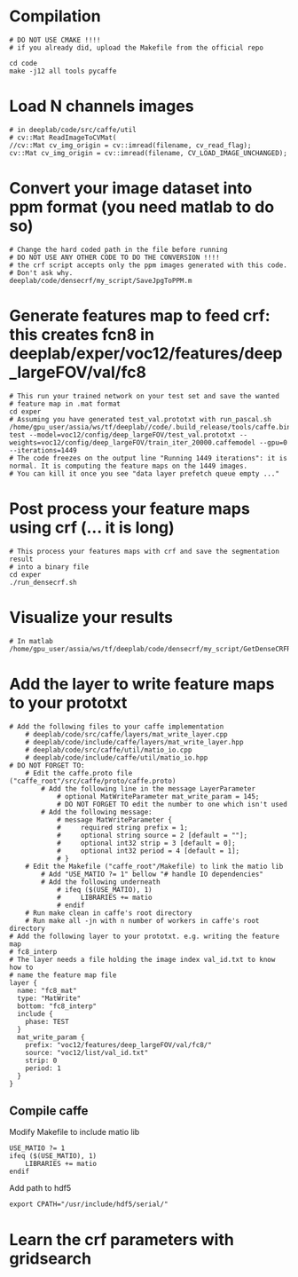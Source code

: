 # Compilation 
    
    # DO NOT USE CMAKE !!!!
    # if you already did, upload the Makefile from the official repo
    
    cd code
    make -j12 all tools pycaffe

# Load N channels images

    # in deeplab/code/src/caffe/util
    # cv::Mat ReadImageToCVMat(
    //cv::Mat cv_img_origin = cv::imread(filename, cv_read_flag);
    cv::Mat cv_img_origin = cv::imread(filename, CV_LOAD_IMAGE_UNCHANGED);


# Convert your image dataset into ppm format (you need matlab to do so)
    
    # Change the hard coded path in the file before running
    # DO NOT USE ANY OTHER CODE TO DO THE CONVERSION !!!! 
    # the crf script accepts only the ppm images generated with this code.
    # Don't ask why.
    deeplab/code/densecrf/my_script/SaveJpgToPPM.m

# Generate features map to feed crf: this creates fcn8 in deeplab/exper/voc12/features/deep_largeFOV/val/fc8
    # This run your trained network on your test set and save the wanted
    # feature map in .mat format
    cd exper
    # Assuming you have generated test_val.prototxt with run_pascal.sh 
    /home/gpu_user/assia/ws/tf/deeplab//code/.build_release/tools/caffe.bin test --model=voc12/config/deep_largeFOV/test_val.prototxt --weights=voc12/config/deep_largeFOV/train_iter_20000.caffemodel --gpu=0 --iterations=1449
    # The code freezes on the output line "Running 1449 iterations": it is
    normal. It is computing the feature maps on the 1449 images.
    # You can kill it once you see "data layer prefetch queue empty ..."

# Post process your feature maps using crf (... it is long)
    # This process your features maps with crf and save the segmentation result
    # into a binary file
    cd exper
    ./run_densecrf.sh

# Visualize your results
    # In matlab
    /home/gpu_user/assia/ws/tf/deeplab/code/densecrf/my_script/GetDenseCRFResult.m

# Add the layer to write feature maps to your prototxt
    # Add the following files to your caffe implementation
        # deeplab/code/src/caffe/layers/mat_write_layer.cpp
        # deeplab/code/include/caffe/layers/mat_write_layer.hpp
        # deeplab/code/src/caffe/util/matio_io.cpp
        # deeplab/code/include/caffe/util/matio_io.hpp
    # DO NOT FORGET TO:
        # Edit the caffe.proto file ("caffe_root"/src/caffe/proto/caffe.proto)
            # Add the following line in the message LayerParameter
                # optional MatWriteParameter mat_write_param = 145;
                # DO NOT FORGET TO edit the number to one which isn't used
            # Add the following message:
                # message MatWriteParameter {
                #     required string prefix = 1;
                #     optional string source = 2 [default = ""];
                #     optional int32 strip = 3 [default = 0];
                #     optional int32 period = 4 [default = 1];
                # }
        # Edit the Makefile ("caffe_root"/Makefile) to link the matio lib
            # Add "USE_MATIO ?= 1" bellow "# handle IO dependencies"
            # Add the following underneath
                # ifeq ($(USE_MATIO), 1)
                #     LIBRARIES += matio
                # endif
        # Run make clean in caffe's root directory
        # Run make all -jn with n number of workers in caffe's root directory
    # Add the following layer to your prototxt. e.g. writing the feature map
    # fc8_interp
    # The layer needs a file holding the image index val_id.txt to know how to
    # name the feature map file
    layer {
      name: "fc8_mat"
      type: "MatWrite"
      bottom: "fc8_interp"
      include {
        phase: TEST
      }
      mat_write_param {
        prefix: "voc12/features/deep_largeFOV/val/fc8/"
        source: "voc12/list/val_id.txt"
        strip: 0
        period: 1
      }
    }

## Compile caffe
Modify Makefile to include matio lib

    USE_MATIO ?= 1
    ifeq ($(USE_MATIO), 1)
        LIBRARIES += matio
    endif

Add path to hdf5

    export CPATH="/usr/include/hdf5/serial/"

# Learn the crf parameters with gridsearch

